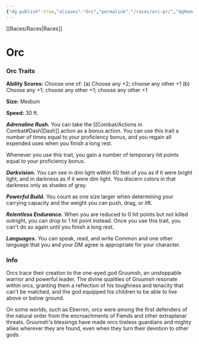 ```yaml
---
{"dg-publish":true,"aliases":"Orc","permalink":"/races/orc-pr/","dgHomeLink":false,"dgPassFrontmatter":true}
---
```


[[Races/Races|Races]]
# Orc

### Orc Traits
**Ability Scores:** Choose one of: (a) Choose any +2; choose any other +1 (b) Choose any +1; choose any other +1; choose any other +1

**Size:** Medium

**Speed:** 30 ft. 

***Adrenaline Rush.*** You can take the [[Combat/Actions in Combat#Dash|Dash]] action as a bonus action. You can use this trait a number of times equal to your proficiency bonus, and you regain all expended uses when you finish a long rest.

Whenever you use this trait, you gain a number of temporary hit points equal to your proficiency bonus.

***Darkvision.*** You can see in dim light within 60 feet of you as if it were bright light, and in darkness as if it were dim light. You discern colors in that darkness only as shades of gray.

***Powerful Build.*** You count as one size larger when determining your carrying capacity and the weight you can push, drag, or lift.

***Relentless Endurance.*** When you are reduced to 0 hit points but not killed outright, you can drop to 1 hit point instead. Once you use this trait, you can't do so again until you finish a long rest.

***Languages.*** You can speak, read, and write Common and one other language that you and your DM agree is appropriate for your character.

### Info
Orcs trace their creation to the one-eyed god Gruumsh, an unstoppable warrior and powerful leader. The divine qualities of Gruumsh resonate within orcs, granting them a reflection of his toughness and tenacity that can't be matched, and the god equipped his children to be able to live above or below ground.

On some worlds, such as Eberron, orcs were among the first defenders of the natural order from the encroachments of Fiends and other extraplanar threats. Gruumsh's blessings have made orcs tireless guardians and mighty allies wherever they are found, even when they turn their devotion to other gods.
